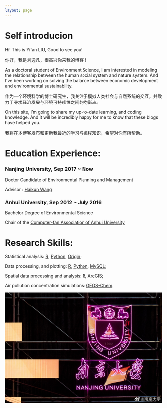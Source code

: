 ```yaml
---
layout: page
---
```


# Self introducion

Hi! This is Yifan LIU, Good to see you!

你好，我是刘逸凡，很高兴你来我的博客！

As a doctoral student of Environment Science, I am interested in modeling the relationship between the human social system and nature system. And I've been working on solving the balance between economic development and environmental sustainability.

作为一个环境科学的博士研究生，我关注于模拟人类社会与自然系统的交互，并致力于寻求经济发展与环境可持续性之间的均衡点。

On this site, I’m going to share my up-to-date learning, and coding knowledge. And it will be incredibly happy for me to know that these blogs have helped you.

我将在本博客发布和更新我最近的学习与编程知识，希望对你有所帮助。

# Education Experience:

### Nanjing University, Sep 2017 ~ Now

Doctor Candidate of Environmental Planning and Management

Advisor : [Haikun Wang]

### Anhui University, Sep 2012 ~ July 2016

Bachelor Degree of Environmental Science

Chair of the [Computer-fan Association of Anhui University] 

# Research Skills:
Statistical analysis: [R], [Python], [Origin];

Data processing, and plotting: [R], [Python], [MySQL];

Spatial data processing and analysis: [R], [ArcGIS];

Air pollution concentration simulations: [GEOS-Chem].

[R]:https://cran.r-project.org
[Python]:https://www.python.org
[Origin]:https://www.origin.com
[MySQL]:https://www.mysql.com
[GEOS-Chem]:http://acmg.seas.harvard.edu/geos/
[ArcGIS]:https://www.arcgis.com
[Haikun Wang]: https://as.nju.edu.cn/c3/69/c11339a443241/page.htm
[Computer-fan Association of Anhui University]: https://baike.baidu.com/item/%E5%AE%89%E5%BE%BD%E5%A4%A7%E5%AD%A6%E8%AE%A1%E7%AE%97%E6%9C%BA%E5%8D%8F%E4%BC%9A/419094?fr=aladdin

[!['Nanjing University'](/About/NJU.light.jpg )](https://www.nju.edu.cn)
